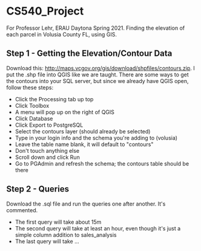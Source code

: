 # CS540_Project
For Professor Lehr, ERAU Daytona Spring 2021. Finding the elevation of each parcel in Volusia County FL, using GIS.

## Step 1 - Getting the Elevation/Contour Data
Download this: http://maps.vcgov.org/gis/download/shpfiles/contours.zip. I put the .shp file into QGIS like we are taught. There are some ways to get the contours into your SQL server, but since we already have QGIS open, follow these steps:

* Click the Processing tab up top
* Click Toolbox
* A menu will pop up on the right of QGIS
* Click Database
* Click Export to PostgreSQL
* Select the contours layer (should already be selected)
* Type in your login info and the schema you're adding to (volusia)
* Leave the table name blank, it will default to "contours"
* Don't touch anything else
* Scroll down and click Run
* Go to PGAdmin and refresh the schema; the contours table should be there

## Step 2 - Queries
Download the .sql file and run the queries one after another. It's commented.
* The first query will take about 15m
* The second query will take at least an hour, even though it's just a simple column addition to sales_analysis
* The last query will take ...
